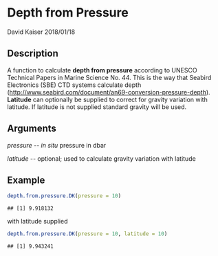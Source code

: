 Depth from Pressure
================
David Kaiser
2018/01/18

Description
-----------

A function to calculate **depth from pressure** according to UNESCO Technical Papers in Marine Science No. 44. This is the way that Seabird Electronics (SBE) CTD systems calculate depth (<http://www.seabird.com/document/an69-conversion-pressure-depth>). **Latitude** can optionally be supplied to correct for gravity variation with latitude. If latitude is not supplied standard gravity will be used.

Arguments
---------

*pressure* -- *in situ* pressure in dbar

*latitude* -- optional; used to calculate gravity variation with latitude

Example
-------

``` r
depth.from.pressure.DK(pressure = 10)
```

    ## [1] 9.918132

with latitude supplied

``` r
depth.from.pressure.DK(pressure = 10, latitude = 10)
```

    ## [1] 9.943241
